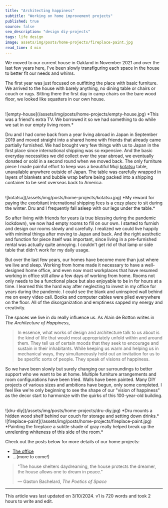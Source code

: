 ```yaml
---
title: "Architecting happiness"
subtitle: "Working on home improvement projects"
published: true
source: false
seo_description: "design diy-projects"
tags: life design
image: assets/img/posts/home-projects/fireplace-paint.jpg
read_time: 4 min
---
```


We moved to our current house in Oakland in November 2021 and over the last few years here, I've been slowly transfiguring each space in the house to better fit our needs and whims. 

The first year was just focused on outfitting the place with basic furniture. We arrived to the house with barely anything, no dining table or chairs or couch or rugs. Sitting there the first day in camp chairs on the bare wood floor, we looked like squatters in our own house.

<br />
![empty-house](/assets/img/posts/home-projects/empty-house.jpg)
*This was a friend's extra TV. We borrowed it so we had something to do while we sat in our empty living room.*
<br />

Dru and I had come back from a year living abroad in Japan in September 2019 and moved straight into a shared home with friends that already came partially furnished. We had brought very few things with us to Japan in the first place since international shipping was so expensive. And the basic everyday necessities we did collect over the year abroad, we eventually donated or sold in a second round when we moved back. The only furniture piece I made painful effort to keep was a beautiful Muji [kotatsu](https://en.wikipedia.org/wiki/Kotatsu) table, unavailable anywhere outside of Japan. The table was carefully wrapped in layers of blankets and bubble wrap before being packed into a shipping container to be sent overseas back to America.

<br />
![kotatsu](/assets/img/posts/home-projects/kotatsu.jpg)
*My reward for paying the exorbitant international shipping fees is a cozy place to sit during the winter. Dru and I frequently fall asleep with our legs under the table.*
<br />

So after living with friends for years (a true blessing during the pandemic lockdown), we now had empty rooms to fill on our own. I started to furnish and design our rooms slowly and carefully. I realized we could live happily with minimal things after moving to Japan and back. And the right aesthetic and function for piece itself was important, since living in a pre-furnished rental was actually quite annoying. I couldn't get rid of that lamp or side table that didn't work for my daily usage. 

But over the last few years, our homes have become more than just where we live and sleep. Working from home made it necessary to have a well-designed home office, and even now most workplaces that have resumed working in office still allow a few days of working from home. Rooms not only needs to be a functional place but also enjoyable to be in for hours at a time. I learned this the hard way after neglecting to invest in my office for years during the pandemic. I could see the blank and uninspired wall behind me on every video call. Books and computer cables were piled everywhere on the floor. All of the disorganization and emptiness sapped my energy and creativity. 

The spaces we live in do really influence us. As Alain de Botton writes in _The Architecture of Happiness_,

> In essence, what works of design and architecture talk to us about is the kind of life that would most appropriately unfold within and around them. They tell us of certain moods that they seek to encourage and sustain in their inhabitants. While keeping us warm and helping us in mechanical ways, they simultaneously hold out an invitation for us to be specific sorts of people. They speak of visions of happiness.

So we have been slowly but surely changing our surroundings to better support who we want to be at home. Multiple furniture arrangements and room configurations have been tried. Walls have been painted. Many DIY projects of various sizes and ambitions have begun, only some completed. I feel like we're only beginning to see the shape of our "vision of happiness" as the decor start to harmonize with the quirks of this 100-year-old building.

<br />
![dru-diy](/assets/img/posts/home-projects/dru-diy.jpg)
*Dru mounts a hidden wood shelf behind our couch for storage and setting down drinks.*
<br />
![fireplace-paint](/assets/img/posts/home-projects/fireplace-paint.jpg)
*Painting the fireplace a subtle shade of gray really helped break up the unrelenting whiteness of this side of the room.*
<br />

Check out the posts below for more details of our home projects:
- [The office](/blog/2024/03/10/office-design)
- ...(more to come!)

> "The house shelters daydreaming, the house protects the dreamer, the house allows one to dream in peace." 
>
> — Gaston Bachelard, _The Poetics of Space_

<hr class="section-divider" />

<footer>This article was last updated on 3/10/2024. v1 is 720 words and took 2 hours to write and edit.</footer>